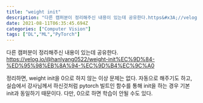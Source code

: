 ```yaml
---
title: "weight init"
description: "다른 캠퍼분이 정리해주신 내용이 있는데 공유한다.https&#x3A;//velog.io/@hanlyang0522/weight-init%EC%9D%84-%ED%95%98%EB%8A%94-%EC%9D%B4%EC%9C%A0정리하면, weight init을 0으로 하지 않는 "
date: 2021-08-11T06:35:45.694Z
categories: ["Computer Vision"]
tags: ["DL","ML","PyTorch"]
---
```

다른 캠퍼분이 정리해주신 내용이 있는데 공유한다.
https://velog.io/@hanlyang0522/weight-init%EC%9D%84-%ED%95%98%EB%8A%94-%EC%9D%B4%EC%9C%A0

정리하면, weight init을 0으로 하지 않는 이상 문제는 없다. 자동으로 해주기도 하고, 실습에서 강사님께서 하신것처럼 pytorch 빌트인 함수를 통해 init을 하는 경우 기본 init과 동일하기 때문이다.
다만, 0으로 하면 학습이 안될 수도 있다.